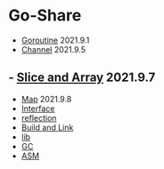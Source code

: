# Go-Share

- [Goroutine](Goroutine.md)     2021.9.1
- [Channel](channel.md)     2021.9.5
## - [Slice and Array](slice.md)   2021.9.7
- [Map](map.md) 2021.9.8
- [Interface](Interface.md)
- [reflection](reflection.md)
- [Build and Link](build.md)
- [lib](lib.md)
- [GC](gc.md)
- [ASM](asm.md)







